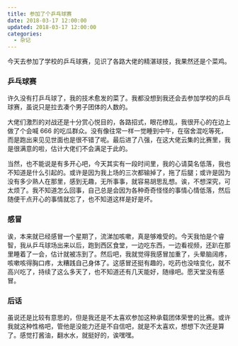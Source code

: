 ```yaml
---
title: 参加了个乒乓球赛
date: 2018-03-17 12:00:00
updated: 2018-03-17 12:00:00
categories:
  - 杂记
---
```


今天去参加了学校的乒乓球赛，见识了各路大佬的精湛球技，我果然还是个菜鸡。

<!--more-->

### 乒乓球赛

许久没有打乒乓球了，我的技术愈发的菜了。我都没想到我还会去参加学校的乒乓球赛，虽说只是拉去凑个男子团体的人数的。

大佬们激烈的对战还是十分赏心悦目的，各路招式，眼花缭乱，我很开心的在边上做了个会喊 666 的吃瓜群众。没有像往常一样一觉睡到中午，在宿舍混吃等死，而是跑出来见见世面也是很不错了呢。最后进了八强，在这大佬云集的比赛里，我是很满意的啦，估计大佬们不会满足于此的。

当然，也不能说是有多开心吧，今天其实有一段时间里，我的心请莫名低落，我也不知道是什么引起的。或许是因为我上场的三次都输掉了，拖了后腿；或许是因为没有多少熟人在那里，感到无趣，无所事事，就容易胡思乱想。诶，不想深究，可太烦了。我不知道怎么回事，自己总是会因为各种奇奇怪怪的事情心情低落，然后随便干点开心的事情就忘了，也不知道这样是好是坏。

### 感冒

诶，本来就已经感冒一个星期了，流涕加咳嗽，真是够难受的。今天我怕是个睿智，我从乒乓球场出来以后，跑到西区食堂，一边吃东西，一边看视频，还趴在那里睡着了一会，估计就被冻到了。然后吧，我就觉得我感冒加重了，头晕脑阔疼，咳嗽咳得胸口疼，太糟践自己身体了。这感冒还挺有趣的，吃药也没啥变化，就不高兴吃了，持续了这么多天了，也不知道还有几天能好，随缘吧。愿天堂没有感冒。

### 后话

虽说还是比较有意思的，但是我还是不太喜欢参加这种承载团体荣誉的比赛。或许我就这种性格吧，管他是没能力还是不自信吧，就是不太喜欢，想想下次还是算了。感觉打酱油，翻水水，就挺好的，诶嘿嘿。
